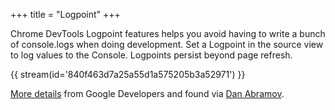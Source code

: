 +++
title = "Logpoint"
+++

Chrome DevTools Logpoint features helps you avoid having to write a bunch of console.logs when doing development. Set a Logpoint in the source view to log values to the Console. Logpoints persist beyond page refresh.

{{ stream(id='840f463d7a25a55d1a575205b3a52971') }}

[More details](https://developers.google.com/web/updates/2019/01/devtools#logpoints) from Google Developers and found via [Dan Abramov](https://twitter.com/dan_abramov/status/1255692247061929991).
